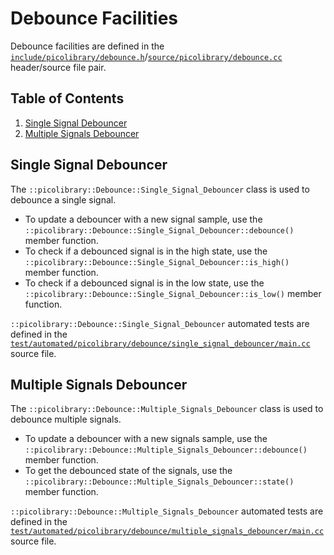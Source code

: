 # Debounce Facilities
Debounce facilities are defined in the
[`include/picolibrary/debounce.h`](https://github.com/apcountryman/picolibrary/blob/main/include/picolibrary/debounce.h)/[`source/picolibrary/debounce.cc`](https://github.com/apcountryman/picolibrary/blob/main/source/picolibrary/debounce.cc)
header/source file pair.

## Table of Contents
1. [Single Signal Debouncer](#single-signal-debouncer)
1. [Multiple Signals Debouncer](#multiple-signals-debouncer)

## Single Signal Debouncer
The `::picolibrary::Debounce::Single_Signal_Debouncer` class is used to debounce a single
signal.
- To update a debouncer with a new signal sample, use the
  `::picolibrary::Debounce::Single_Signal_Debouncer::debounce()` member function.
- To check if a debounced signal is in the high state, use the
  `::picolibrary::Debounce::Single_Signal_Debouncer::is_high()` member function.
- To check if a debounced signal is in the low state, use the
  `::picolibrary::Debounce::Single_Signal_Debouncer::is_low()` member function.

`::picolibrary::Debounce::Single_Signal_Debouncer` automated tests are defined in the
[`test/automated/picolibrary/debounce/single_signal_debouncer/main.cc`](https://github.com/apcountryman/picolibrary/blob/main/test/automated/picolibrary/debounce/single_signal_debouncer/main.cc)
source file.

## Multiple Signals Debouncer
The `::picolibrary::Debounce::Multiple_Signals_Debouncer` class is used to debounce
multiple signals.
- To update a debouncer with a new signals sample, use the
  `::picolibrary::Debounce::Multiple_Signals_Debouncer::debounce()` member function.
- To get the debounced state of the signals, use the
  `::picolibrary::Debounce::Multiple_Signals_Debouncer::state()` member function.

`::picolibrary::Debounce::Multiple_Signals_Debouncer` automated tests are defined in the
[`test/automated/picolibrary/debounce/multiple_signals_debouncer/main.cc`](https://github.com/apcountryman/picolibrary/blob/main/test/automated/picolibrary/debounce/multiple_signals_debouncer/main.cc)
source file.
